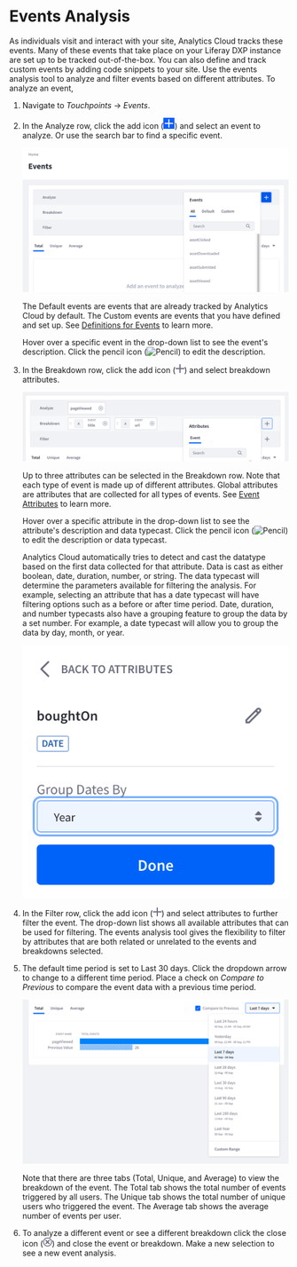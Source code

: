# Events Analysis

As individuals visit and interact with your site, Analytics Cloud tracks these events. Many of these events that take place on your Liferay DXP instance are set up to be tracked out-of-the-box. You can also define and track custom events by adding code snippets to your site. Use the events analysis tool to analyze and filter events based on different attributes. To analyze an event, 

1. Navigate to *Touchpoints* &rarr; *Events*. 

1. In the Analyze row, click the add icon (![Add](../../images/icon-add.png)) and select an event to analyze. Or use the search bar to find a specific event.

    ![Select an event to analyze.](./events-analysis/images/01.png)

    The Default events are events that are already tracked by Analytics Cloud by default. The Custom events are events that you have defined and set up. See [Definitions for Events](../../workspace-data/defintions/definitions-for-events.md) to learn more.

    Hover over a specific event in the drop-down list to see the event's description. Click the pencil icon (![Pencil](../../images/icon-edit.png)) to edit the description.

1. In the Breakdown row, click the add icon (![Add](../../images/icon-plus.png)) and select breakdown attributes. 

    ![Select breakdowns for your event.](./events-analysis/images/02.png)

    Up to three attributes can be selected in the Breakdown row. Note that each type of event is made up of different attributes. Global attributes are attributes that are collected for all types of events. See [Event Attributes](../../workspace-data/defintions/definitions-for-event-attributes.md) to learn more.
    
    Hover over a specific attribute in the drop-down list to see the attribute's description and data typecast. Click the pencil icon (![Pencil](../../images/icon-edit.png)) to edit the description or data typecast.

    Analytics Cloud automatically tries to detect and cast the datatype based on the first data collected for that attribute. Data is cast as either boolean, date, duration, number, or string. The data typecast will determine the parameters available for filtering the analysis. For example, selecting an attribute that has a date typecast will have filtering options such as a before or after time period. Date, duration, and number typecasts also have a grouping feature to group the data by a set number. For example, a date typecast will allow you to group the data by day, month, or year. 

    ![For date, duration, and number, select how to group the data.](./events-analysis/images/03.png)

1. In the Filter row, click the add icon (![Add](../../images/icon-plus.png)) and select attributes to further filter the event. The drop-down list shows all available attributes that can be used for filtering. The events analysis tool gives the flexibility to filter by attributes that are both related or unrelated to the events and breakdowns selected. 

1. The default time period is set to Last 30 days. Click the dropdown arrow to change to a different time period. Place a check on *Compare to Previous* to compare the event data with a previous time period.

    ![Select a different time period or compare to previous data.](./events-analysis/images/04.png)

    Note that there are three tabs (Total, Unique, and Average) to view the breakdown of the event. The Total tab shows the total number of events triggered by all users. The Unique tab shows the total number of unique users who triggered the event. The Average tab shows the average number of events per user.

2. To analyze a different event or see a different breakdown click the close icon (![Close](../../images/icon-close.png)) and close the event or breakdown. Make a new selection to see a new event analysis.